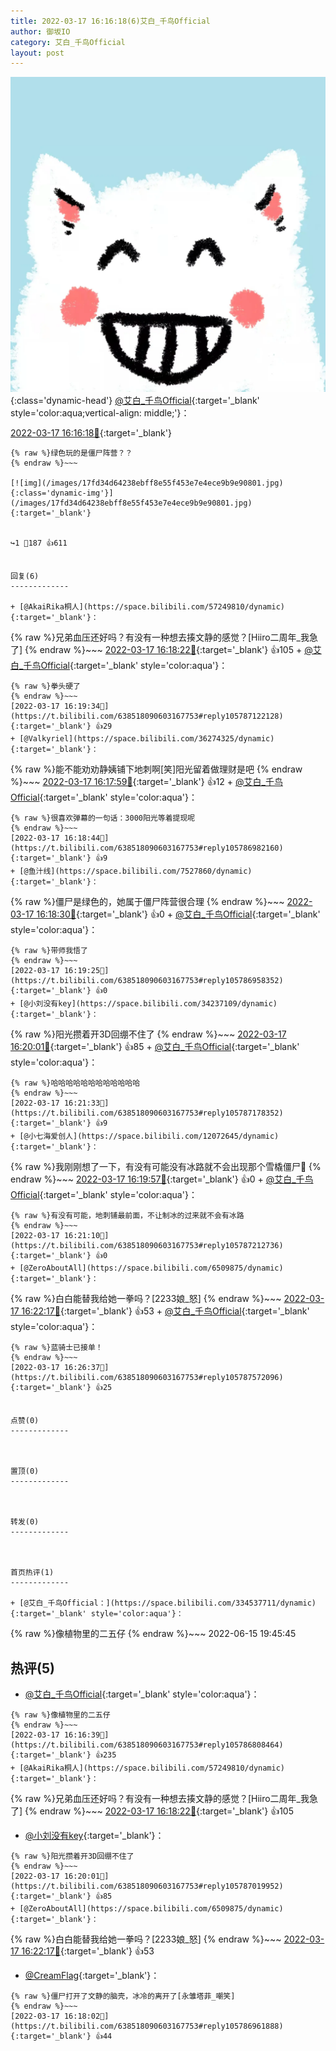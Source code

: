 ```yaml
---
title: 2022-03-17 16:16:18(6)艾白_千鸟Official
author: 御坂IO
category: 艾白_千鸟Official
layout: post
---
```


![img](/images/9ae8b9445fd0665cc014d9080156a45271be73c6.jpg){:class='dynamic-head'}
[@艾白_千鸟Official](https://space.bilibili.com/334537711/dynamic){:target='_blank' style='color:aqua;vertical-align: middle;'}：

[2022-03-17 16:16:18🔗](https://t.bilibili.com/638518090603167753){:target='_blank'}

~~~
{% raw %}绿色玩的是僵尸阵营？？
{% endraw %}~~~

[![img](/images/17fd34d64238ebff8e55f453e7e4ece9b9e90801.jpg){:class='dynamic-img'}](/images/17fd34d64238ebff8e55f453e7e4ece9b9e90801.jpg){:target='_blank'}


↪️1 💬187 👍611


回复(6)
-------------

+ [@AkaiRika桐人](https://space.bilibili.com/57249810/dynamic){:target='_blank'}：
~~~
{% raw %}兄弟血压还好吗？有没有一种想去揍文静的感觉？[Hiiro二周年_我急了]
{% endraw %}~~~
[2022-03-17 16:18:22🔗](https://t.bilibili.com/638518090603167753#reply105786857568){:target='_blank'} 👍105
    + [@艾白_千鸟Official](https://space.bilibili.com/334537711/dynamic){:target='_blank' style='color:aqua'}：
~~~
{% raw %}拳头硬了
{% endraw %}~~~
[2022-03-17 16:19:34🔗](https://t.bilibili.com/638518090603167753#reply105787122128){:target='_blank'} 👍29
+ [@Valkyriel](https://space.bilibili.com/36274325/dynamic){:target='_blank'}：
~~~
{% raw %}能不能劝劝静姨铺下地刺啊[笑]阳光留着做理财是吧
{% endraw %}~~~
[2022-03-17 16:17:59🔗](https://t.bilibili.com/638518090603167753#reply105786960416){:target='_blank'} 👍12
    + [@艾白_千鸟Official](https://space.bilibili.com/334537711/dynamic){:target='_blank' style='color:aqua'}：
~~~
{% raw %}很喜欢弹幕的一句话：3000阳光等着提现呢
{% endraw %}~~~
[2022-03-17 16:18:44🔗](https://t.bilibili.com/638518090603167753#reply105786982160){:target='_blank'} 👍9
+ [@鱼汁线](https://space.bilibili.com/7527860/dynamic){:target='_blank'}：
~~~
{% raw %}僵尸是绿色的，她属于僵尸阵营很合理
{% endraw %}~~~
[2022-03-17 16:18:30🔗](https://t.bilibili.com/638518090603167753#reply105786974864){:target='_blank'} 👍0
    + [@艾白_千鸟Official](https://space.bilibili.com/334537711/dynamic){:target='_blank' style='color:aqua'}：
~~~
{% raw %}带师我悟了
{% endraw %}~~~
[2022-03-17 16:19:25🔗](https://t.bilibili.com/638518090603167753#reply105786958352){:target='_blank'} 👍0
+ [@小刘没有key](https://space.bilibili.com/34237109/dynamic){:target='_blank'}：
~~~
{% raw %}阳光攒着开3D回绷不住了
{% endraw %}~~~
[2022-03-17 16:20:01🔗](https://t.bilibili.com/638518090603167753#reply105787019952){:target='_blank'} 👍85
    + [@艾白_千鸟Official](https://space.bilibili.com/334537711/dynamic){:target='_blank' style='color:aqua'}：
~~~
{% raw %}哈哈哈哈哈哈哈哈哈哈哈哈
{% endraw %}~~~
[2022-03-17 16:21:33🔗](https://t.bilibili.com/638518090603167753#reply105787178352){:target='_blank'} 👍9
+ [@小七海爱创人](https://space.bilibili.com/12072645/dynamic){:target='_blank'}：
~~~
{% raw %}我刚刚想了一下，有没有可能没有冰路就不会出现那个雪橇僵尸🤔
{% endraw %}~~~
[2022-03-17 16:19:57🔗](https://t.bilibili.com/638518090603167753#reply105787063968){:target='_blank'} 👍0
    + [@艾白_千鸟Official](https://space.bilibili.com/334537711/dynamic){:target='_blank' style='color:aqua'}：
~~~
{% raw %}有没有可能，地刺铺最前面，不让制冰的过来就不会有冰路
{% endraw %}~~~
[2022-03-17 16:21:10🔗](https://t.bilibili.com/638518090603167753#reply105787212736){:target='_blank'} 👍0
+ [@ZeroAboutAll](https://space.bilibili.com/6509875/dynamic){:target='_blank'}：
~~~
{% raw %}白白能替我给她一拳吗？[2233娘_怒]
{% endraw %}~~~
[2022-03-17 16:22:17🔗](https://t.bilibili.com/638518090603167753#reply105787245648){:target='_blank'} 👍53
    + [@艾白_千鸟Official](https://space.bilibili.com/334537711/dynamic){:target='_blank' style='color:aqua'}：
~~~
{% raw %}蓝骑士已接单！
{% endraw %}~~~
[2022-03-17 16:26:37🔗](https://t.bilibili.com/638518090603167753#reply105787572096){:target='_blank'} 👍25


点赞(0)
-------------



置顶(0)
-------------



转发(0)
-------------



首页热评(1)
-------------

+ [@艾白_千鸟Official：](https://space.bilibili.com/334537711/dynamic){:target='_blank' style='color:aqua'}：
~~~
{% raw %}像植物里的二五仔
{% endraw %}~~~
2022-06-15 19:45:45


热评(5)
-------------

+ [@艾白_千鸟Official](https://space.bilibili.com/334537711/dynamic){:target='_blank' style='color:aqua'}：
~~~
{% raw %}像植物里的二五仔
{% endraw %}~~~
[2022-03-17 16:16:39🔗](https://t.bilibili.com/638518090603167753#reply105786808464){:target='_blank'} 👍235
+ [@AkaiRika桐人](https://space.bilibili.com/57249810/dynamic){:target='_blank'}：
~~~
{% raw %}兄弟血压还好吗？有没有一种想去揍文静的感觉？[Hiiro二周年_我急了]
{% endraw %}~~~
[2022-03-17 16:18:22🔗](https://t.bilibili.com/638518090603167753#reply105786857568){:target='_blank'} 👍105
+ [@小刘没有key](https://space.bilibili.com/34237109/dynamic){:target='_blank'}：
~~~
{% raw %}阳光攒着开3D回绷不住了
{% endraw %}~~~
[2022-03-17 16:20:01🔗](https://t.bilibili.com/638518090603167753#reply105787019952){:target='_blank'} 👍85
+ [@ZeroAboutAll](https://space.bilibili.com/6509875/dynamic){:target='_blank'}：
~~~
{% raw %}白白能替我给她一拳吗？[2233娘_怒]
{% endraw %}~~~
[2022-03-17 16:22:17🔗](https://t.bilibili.com/638518090603167753#reply105787245648){:target='_blank'} 👍53
+ [@CreamFlag](https://space.bilibili.com/2838051/dynamic){:target='_blank'}：
~~~
{% raw %}僵尸打开了文静的脑壳，冰冷的离开了[永雏塔菲_嘲笑]
{% endraw %}~~~
[2022-03-17 16:18:02🔗](https://t.bilibili.com/638518090603167753#reply105786961888){:target='_blank'} 👍44



